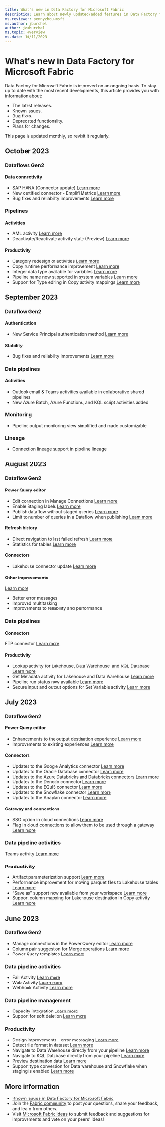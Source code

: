 ```yaml
---
title: What's new in Data Factory for Microsoft Fabric
description: Learn about newly updated/added features in Data Factory for Microsoft Fabric
ms.reviewer: pennyzhou-msft
ms.author: jburchel
author: jonburchel
ms.topic: overview 
ms.date: 10/11/2023
---
```


# What's new in Data Factory for Microsoft Fabric

Data Factory for Microsoft Fabric is improved on an ongoing basis. To stay up to date with the most recent developments, this article provides you with information about:

- The latest releases.
- Known issues.
- Bug fixes.
- Deprecated functionality.
- Plans for changes.

This page is updated monthly, so revisit it regularly.  

## October 2023

### Dataflows Gen2

#### Data connectivity

- SAP HANA (Connector update) [Learn more](https://blog.fabric.microsoft.com/blog/microsoft-fabric-october-2023-update-2?ft=All#post-4652-_Toc148573562)
- New certified connector - Emplifi Metrics [Learn more](https://blog.fabric.microsoft.com/blog/microsoft-fabric-october-2023-update-2?ft=All#post-4652-_Toc148573563)
- Bug fixes and reliability improvements [Learn more](https://blog.fabric.microsoft.com/blog/microsoft-fabric-october-2023-update-2?ft=All#post-4652-_Toc148573564)

### Pipelines

#### Activities

- AML activity [Learn more](https://blog.fabric.microsoft.com/blog/microsoft-fabric-october-2023-update-2?ft=All#post-4652-_Toc148573567)
- Deactivate/Reactivate activity state (Preview) [Learn more](https://blog.fabric.microsoft.com/blog/microsoft-fabric-october-2023-update-2?ft=All#post-4652-_Toc148573568)

#### Productivity

- Category redesign of activities [Learn more](https://blog.fabric.microsoft.com/blog/microsoft-fabric-october-2023-update-2?ft=All#post-4652-_Toc148573570)
- Copy runtime performance improvement [Learn more](https://blog.fabric.microsoft.com/blog/microsoft-fabric-october-2023-update-2?ft=All#post-4652-_Toc148573571)
- Integer data type available for variables [Learn more](https://blog.fabric.microsoft.com/blog/microsoft-fabric-october-2023-update-2?ft=All#post-4652-_Toc148573572)
- Pipeline name now supported in system variables [Learn more](https://blog.fabric.microsoft.com/blog/microsoft-fabric-october-2023-update-2?ft=All#post-4652-_Toc148573573)
- Support for Type editing in Copy activity mappings [Learn more](https://blog.fabric.microsoft.com/blog/microsoft-fabric-october-2023-update-2?ft=All#post-4652-_Toc148573574)

## September 2023

### Dataflow Gen2

#### Authentication

- New Service Principal authentication method [Learn more](https://blog.fabric.microsoft.com/en-US/blog/service-principal-support-to-connect-to-data-in-dataflow-datamart-dataset-and-dataflow-gen-2/)

#### Stability

- Bug fixes and reliability improvements [Learn more](https://blog.fabric.microsoft.com/en-us/blog/microsoft-fabric-september-2023-update?ft=Data-factory:category#post-4105-_Toc146840936)

### Data pipelines

#### Activities

-  Outlook email & Teams activities available in collaborative shared pipelines
-  New Azure Batch, Azure Functions, and KQL script activities added

### Monitoring

- Pipeline output monitoring view simplified and made customizable

### Lineage

- Connection lineage support in pipeline lineage



## August 2023

### Dataflow Gen2

#### Power Query editor

- Edit connection in Manage Connections [Learn more](https://blog.fabric.microsoft.com/en-us/blog/microsoft-fabric-august-2023-update?ft=Data-factory:category#post-3622-_Toc144766676)
- Enable Staging labels [Learn more](https://blog.fabric.microsoft.com/en-us/blog/microsoft-fabric-august-2023-update?ft=Data-factory:category#post-3622-_Toc144766677)
- Publish dataflow without staged queries [Learn more](https://blog.fabric.microsoft.com/en-us/blog/microsoft-fabric-august-2023-update?ft=Data-factory:category#post-3622-_Toc144766678)
- Limit to number of queries in a Dataflow when publishing [Learn more](https://blog.fabric.microsoft.com/en-us/blog/microsoft-fabric-august-2023-update?ft=Data-factory:category#post-3622-_Toc144766679)

#### Refresh history

- Direct navigation to last failed refresh [Learn more](https://blog.fabric.microsoft.com/en-us/blog/microsoft-fabric-august-2023-update?ft=Data-factory:category#post-3622-_Toc144766681)
- Statistics for tables [Learn more](https://blog.fabric.microsoft.com/en-us/blog/microsoft-fabric-august-2023-update?ft=Data-factory:category#post-3622-_Toc144766682)

#### Connectors

- Lakehouse connector update [Learn more](https://blog.fabric.microsoft.com/en-us/blog/microsoft-fabric-august-2023-update?ft=Data-factory:category#post-3622-_Toc144766684)

#### Other improvements

[Learn more](https://blog.fabric.microsoft.com/en-us/blog/microsoft-fabric-august-2023-update?ft=Data-factory:category#post-3622-_Toc144766685)
- Better error messages
- Improved multitasking
- Improvements to reliability and performance

### Data pipelines

#### Connectors

FTP connector [Learn more](https://blog.fabric.microsoft.com/en-us/blog/microsoft-fabric-august-2023-update?ft=Data-factory:category#post-3622-_Toc144766688)

#### Productivity

- Lookup activity for Lakehouse, Data Warehouse, and KQL Database [Learn more](https://blog.fabric.microsoft.com/en-us/blog/microsoft-fabric-august-2023-update?ft=Data-factory:category#post-3622-_Toc144766690)
- Get Metadata activity for Lakehouse and Data Warehouse [Learn more](https://blog.fabric.microsoft.com/en-us/blog/microsoft-fabric-august-2023-update?ft=Data-factory:category#post-3622-_Toc144766691)
- Pipeline run status now available [Learn more](https://blog.fabric.microsoft.com/en-us/blog/microsoft-fabric-august-2023-update?ft=Data-factory:category#post-3622-_Toc144766692)
- Secure input and output options for Set Variable activity [Learn more](https://blog.fabric.microsoft.com/en-us/blog/microsoft-fabric-august-2023-update?ft=Data-factory:category#post-3622-_Toc144766693)

## July 2023

### Dataflow Gen2

#### Power Query editor

- Enhancements to the output destination experience [Learn more](https://blog.fabric.microsoft.com/en-us/blog/microsoft-fabric-july-2023-update?ft=Data-factory:category#post-3015-_Toc142024345)
- Improvements to existing experiences [Learn more](https://blog.fabric.microsoft.com/en-us/blog/microsoft-fabric-july-2023-update?ft=Data-factory:category#post-3015-_Toc142024346)

#### Connectors

- Updates to the Google Analytics connector [Learn more](https://blog.fabric.microsoft.com/en-us/blog/microsoft-fabric-july-2023-update?ft=Data-factory:category#post-3015-_Toc142024348)
- Updates to the Oracle Database connector [Learn more](https://blog.fabric.microsoft.com/en-us/blog/microsoft-fabric-july-2023-update?ft=Data-factory:category#post-3015-_Toc142024349)
- Updates to the Azure Databricks and Databricks connectors [Learn more](https://blog.fabric.microsoft.com/en-us/blog/microsoft-fabric-july-2023-update?ft=Data-factory:category#post-3015-_Toc142024350)
- Updates to the Denodo connector [Learn more](https://blog.fabric.microsoft.com/en-us/blog/microsoft-fabric-july-2023-update?ft=Data-factory:category#post-3015-_Toc142024351)
- Updates to the EQuIS connector [Learn more](https://blog.fabric.microsoft.com/en-us/blog/microsoft-fabric-july-2023-update?ft=Data-factory:category#post-3015-_Toc142024352)
- Updates to the Snowflake connector [Learn more](https://blog.fabric.microsoft.com/en-us/blog/microsoft-fabric-july-2023-update?ft=Data-factory:category#post-3015-_Toc142024353)
- Updates to the Anaplan connector [Learn more](https://blog.fabric.microsoft.com/en-us/blog/microsoft-fabric-july-2023-update?ft=Data-factory:category#post-3015-_Toc142024354)

#### Gateway and connections

- SSO option in cloud connections [Learn more](https://blog.fabric.microsoft.com/en-us/blog/microsoft-fabric-july-2023-update?ft=Data-factory:category#post-3015-_Toc142024356)
- Flag in cloud connections to allow them to be used through a gateway [Learn more](https://blog.fabric.microsoft.com/en-us/blog/microsoft-fabric-july-2023-update?ft=Data-factory:category#post-3015-_Toc142024357)

### Data pipeline activities

Teams activity [Learn more](https://blog.fabric.microsoft.com/en-us/blog/microsoft-fabric-july-2023-update?ft=Data-factory:category#post-3015-_Toc142024360)

### Productivity

- Artifact parameterization support [Learn more](https://blog.fabric.microsoft.com/en-us/blog/microsoft-fabric-july-2023-update?ft=Data-factory:category#post-3015-_Toc142024362)
- Performance improvement for moving parquet files to Lakehouse tables [Learn more](https://blog.fabric.microsoft.com/en-us/blog/microsoft-fabric-july-2023-update?ft=Data-factory:category#post-3015-_Toc142024363)
- “Save as” support now available from your workspace [Learn more](https://blog.fabric.microsoft.com/en-us/blog/microsoft-fabric-july-2023-update?ft=Data-factory:category#post-3015-_Toc142024364)
- Support column mapping for Lakehouse destination in Copy activity [Learn more](https://blog.fabric.microsoft.com/en-us/blog/microsoft-fabric-july-2023-update?ft=Data-factory:category#post-3015-_Toc142024365)

## June 2023

### Dataflow Gen2

- Manage connections in the Power Query editor [Learn more](/power-query/manage-connections)
- Column pair suggestion for Merge operations [Learn more](/power-query/merge-queries-overview#use-the-column-pair-suggestion)
- Power Query templates [Learn more](/power-query/power-query-template)

### Data pipeline activities

- Fail Activity [Learn more](https://blog.fabric.microsoft.com/en-SG/blog/data-factory-june-2023-monthly-update/#fail-activity)
- Web Activity [Learn more](/azure/data-factory/control-flow-web-activity)
- Webhook Activity [Learn more](/azure/data-factory/control-flow-webhook-activity)

### Data pipeline management

- Capacity integration [Learn more](/admin/feature-usage-adoption)
- Support for soft deletion [Learn more](/admin/portal-workspaces#workspace-options)

### Productivity

- Design improvements - error messaging [Learn more](https://blog.fabric.microsoft.com/en-SG/blog/data-factory-june-2023-monthly-update/#error-messaging)
- Detect file format in dataset [Learn more](https://blog.fabric.microsoft.com/en-SG/blog/data-factory-june-2023-monthly-update/#detect-format)
- Navigate to Data Warehouse directly from your pipeline [Learn more](https://blog.fabric.microsoft.com/en-SG/blog/data-factory-june-2023-monthly-update/#dw-navigation)
- Navigate to KQL Database directly from your pipeline [Learn more](https://blog.fabric.microsoft.com/en-SG/blog/data-factory-june-2023-monthly-update/#kustodb-navigation)
- Preview destination data [Learn more](https://blog.fabric.microsoft.com/en-SG/blog/data-factory-june-2023-monthly-update/#preview-destination)
- Support type conversion for Data warehouse and Snowflake when staging is enabled [Learn more](https://blog.fabric.microsoft.com/en-SG/blog/data-factory-june-2023-monthly-update/#type-conversion)

## More information

- [Known Issues in Data Factory for Microsoft Fabric](data-factory-known-issues.md)
- Join the [Fabric community](https://community.fabric.microsoft.com/) to post your questions, share your feedback, and learn from others.
- Visit [Microsoft Fabric Ideas](https://ideas.fabric.microsoft.com/) to submit feedback and suggestions for improvements and vote on your peers’ ideas!
